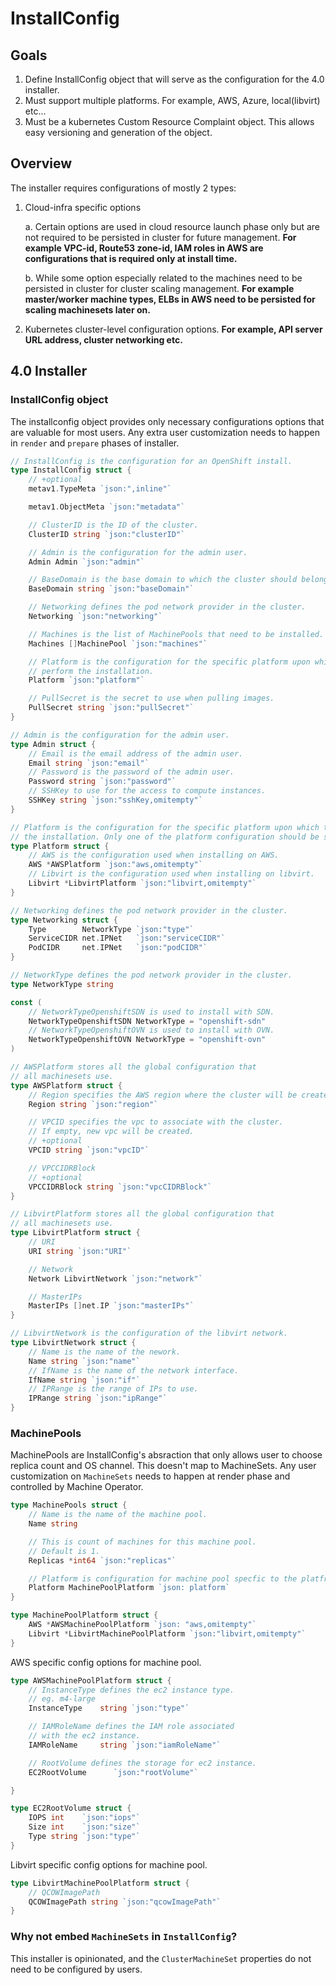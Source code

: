 # InstallConfig

## Goals

1. Define InstallConfig object that will serve as the configuration for the 4.0 installer.
2. Must support multiple platforms. For example, AWS, Azure, local(libvirt) etc...
3. Must be a kubernetes Custom Resource Complaint object. This allows easy versioning and generation of the object.

## Overview

The installer requires configurations of mostly 2 types:

1. Cloud-infra specific options

    a. Certain options are used in cloud resource launch phase only but are not required to be persisted in cluster for future management.
    **For example VPC-id, Route53 zone-id, IAM roles in AWS are configurations that is required only at install time.**

    b. While some option especially related to the machines need to be persisted in cluster for cluster scaling management.
    **For example master/worker machine types, ELBs in AWS need to be persisted for scaling machinesets later on.**

2. Kubernetes cluster-level configuration options. **For example, API server URL address, cluster networking etc.**

## 4.0 Installer

### InstallConfig object

The installconfig object provides only necessary configurations options that are valuable for most users. Any extra user customization needs to happen in `render` and `prepare` phases of installer.

```go
// InstallConfig is the configuration for an OpenShift install.
type InstallConfig struct {
    // +optional
    metav1.TypeMeta `json:",inline"`

    metav1.ObjectMeta `json:"metadata"`

    // ClusterID is the ID of the cluster.
    ClusterID string `json:"clusterID"`

    // Admin is the configuration for the admin user.
    Admin Admin `json:"admin"`

    // BaseDomain is the base domain to which the cluster should belong.
    BaseDomain string `json:"baseDomain"`

    // Networking defines the pod network provider in the cluster.
    Networking `json:"networking"`

    // Machines is the list of MachinePools that need to be installed.
    Machines []MachinePool `json:"machines"`

    // Platform is the configuration for the specific platform upon which to
    // perform the installation.
    Platform `json:"platform"`

    // PullSecret is the secret to use when pulling images.
    PullSecret string `json:"pullSecret"`
}

// Admin is the configuration for the admin user.
type Admin struct {
    // Email is the email address of the admin user.
    Email string `json:"email"`
    // Password is the password of the admin user.
    Password string `json:"password"`
    // SSHKey to use for the access to compute instances.
    SSHKey string `json:"sshKey,omitempty"`
}

// Platform is the configuration for the specific platform upon which to perform
// the installation. Only one of the platform configuration should be set.
type Platform struct {
    // AWS is the configuration used when installing on AWS.
    AWS *AWSPlatform `json:"aws,omitempty"`
    // Libvirt is the configuration used when installing on libvirt.
    Libvirt *LibvirtPlatform `json:"libvirt,omitempty"`
}

// Networking defines the pod network provider in the cluster.
type Networking struct {
    Type        NetworkType `json:"type"`
    ServiceCIDR net.IPNet   `json:"serviceCIDR"`
    PodCIDR     net.IPNet   `json:"podCIDR"`
}

// NetworkType defines the pod network provider in the cluster.
type NetworkType string

const (
    // NetworkTypeOpenshiftSDN is used to install with SDN.
    NetworkTypeOpenshiftSDN NetworkType = "openshift-sdn"
    // NetworkTypeOpenshiftOVN is used to install with OVN.
    NetworkTypeOpenshiftOVN NetworkType = "openshift-ovn"
)

// AWSPlatform stores all the global configuration that
// all machinesets use.
type AWSPlatform struct {
    // Region specifies the AWS region where the cluster will be created.
    Region string `json:"region"`

    // VPCID specifies the vpc to associate with the cluster.
    // If empty, new vpc will be created.
    // +optional
    VPCID string `json:"vpcID"`

    // VPCCIDRBlock
    // +optional
    VPCCIDRBlock string `json:"vpcCIDRBlock"`
}

// LibvirtPlatform stores all the global configuration that
// all machinesets use.
type LibvirtPlatform struct {
    // URI
    URI string `json:"URI"`

    // Network
    Network LibvirtNetwork `json:"network"`

    // MasterIPs
    MasterIPs []net.IP `json:"masterIPs"`
}

// LibvirtNetwork is the configuration of the libvirt network.
type LibvirtNetwork struct {
    // Name is the name of the nework.
    Name string `json:"name"`
    // IfName is the name of the network interface.
    IfName string `json:"if"`
    // IPRange is the range of IPs to use.
    IPRange string `json:"ipRange"`
}
```

### MachinePools

MachinePools are InstallConfig's absraction that only allows user to choose replica count and OS channel. This doesn't map to MachineSets.
Any user customization on `MachineSets` needs to happen at render phase and controlled by Machine Operator.

```go
type MachinePools struct {
    // Name is the name of the machine pool.
    Name string

    // This is count of machines for this machine pool.
    // Default is 1.
    Replicas *int64 `json:"replicas"`

    // Platform is configuration for machine pool specfic to the platfrom.
    Platform MachinePoolPlatform `json: platform`
}

type MachinePoolPlatform struct {
    AWS *AWSMachinePoolPlatform `json: "aws,omitempty"`
    Libvirt *LibvirtMachinePoolPlatform `json:"libvirt,omitempty"`
}
```

AWS specific config options for machine pool.

```go
type AWSMachinePoolPlatform struct {
    // InstanceType defines the ec2 instance type.
    // eg. m4-large
    InstanceType    string `json:"type"`

    // IAMRoleName defines the IAM role associated
    // with the ec2 instance.
    IAMRoleName     string `json:"iamRoleName"`

    // RootVolume defines the storage for ec2 instance.
    EC2RootVolume      `json:"rootVolume"`

}

type EC2RootVolume struct {
    IOPS int    `json:"iops"`
    Size int    `json:"size"`
    Type string `json:"type"`
}
```

Libvirt specific config options for machine pool.

```go
type LibvirtMachinePoolPlatform struct {
    // QCOWImagePath
    QCOWImagePath string `json:"qcowImagePath"`
}
```

### Why not embed `MachineSets` in `InstallConfig`?

This installer is opinionated, and the `ClusterMachineSet` properties do not need to be configured by users.
